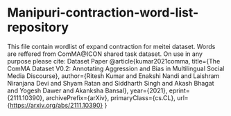 # Manipuri-contraction-word-list-repository
This file contain wordlist of expand contraction for meitei dataset. Words are reffered from ComMA@ICON shared task dataset.
On use in any purpose please cite:
Dataset Paper
@article{kumar2021comma,
      title={The ComMA Dataset V0.2: Annotating Aggression and Bias in Multilingual Social Media Discourse},
      author={Ritesh Kumar and Enakshi Nandi and Laishram Niranjana Devi and Shyam Ratan and Siddharth Singh and Akash Bhagat and Yogesh Dawer and Akanksha Bansal},
      year={2021},
      eprint={2111.10390},
      archivePrefix={arXiv},
      primaryClass={cs.CL},
      url={https://arxiv.org/abs/2111.10390}
}
